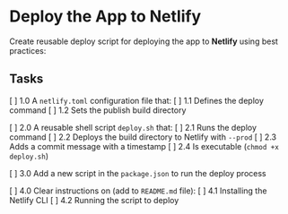 # Deploy the App to Netlify

Create reusable deploy script for deploying the app to **Netlify** using best practices:

## Tasks

[ ] 1.0 A `netlify.toml` configuration file that:
  [ ] 1.1 Defines the deploy command
  [ ] 1.2 Sets the publish build directory

[ ] 2.0 A reusable shell script `deploy.sh` that:
  [ ] 2.1 Runs the deploy command
  [ ] 2.2 Deploys the build directory to Netlify with `--prod`
  [ ] 2.3 Adds a commit message with a timestamp
  [ ] 2.4 Is executable (`chmod +x deploy.sh`)

[ ] 3.0 Add a new script in the `package.json` to run the deploy process

[ ] 4.0 Clear instructions on (add to `README.md` file):
  [ ] 4.1 Installing the Netlify CLI
  [ ] 4.2 Running the script to deploy